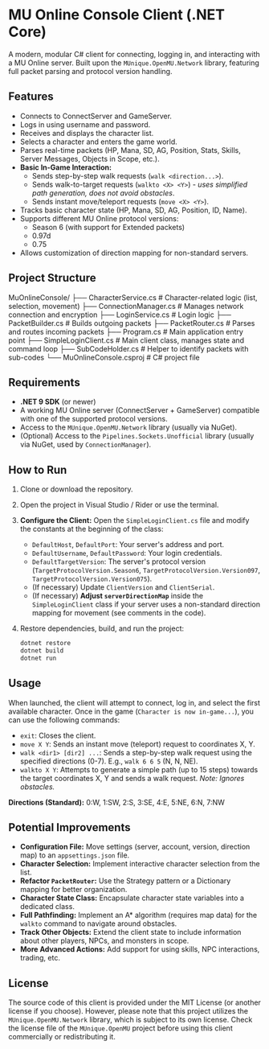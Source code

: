 # MU Online Console Client (.NET Core)

A modern, modular C# client for connecting, logging in, and interacting with a MU Online server. Built upon the `MUnique.OpenMU.Network` library, featuring full packet parsing and protocol version handling.

## Features

*   Connects to ConnectServer and GameServer.
*   Logs in using username and password.
*   Receives and displays the character list.
*   Selects a character and enters the game world.
*   Parses real-time packets (HP, Mana, SD, AG, Position, Stats, Skills, Server Messages, Objects in Scope, etc.).
*   **Basic In-Game Interaction:**
    *   Sends step-by-step walk requests (`walk <direction...>`).
    *   Sends walk-to-target requests (`walkto <X> <Y>`) - *uses simplified path generation, does not avoid obstacles*.
    *   Sends instant move/teleport requests (`move <X> <Y>`).
*   Tracks basic character state (HP, Mana, SD, AG, Position, ID, Name).
*   Supports different MU Online protocol versions:
    *   Season 6 (with support for Extended packets)
    *   0.97d
    *   0.75
*   Allows customization of direction mapping for non-standard servers.

## Project Structure


MuOnlineConsole/
├── CharacterService.cs # Character-related logic (list, selection, movement)
├── ConnectionManager.cs # Manages network connection and encryption
├── LoginService.cs # Login logic
├── PacketBuilder.cs # Builds outgoing packets
├── PacketRouter.cs # Parses and routes incoming packets
├── Program.cs # Main application entry point
├── SimpleLoginClient.cs # Main client class, manages state and command loop
├── SubCodeHolder.cs # Helper to identify packets with sub-codes
└── MuOnlineConsole.csproj # C# project file

## Requirements

*   **.NET 9 SDK** (or newer)
*   A working MU Online server (ConnectServer + GameServer) compatible with one of the supported protocol versions.
*   Access to the `MUnique.OpenMU.Network` library (usually via NuGet).
*   (Optional) Access to the `Pipelines.Sockets.Unofficial` library (usually via NuGet, used by `ConnectionManager`).

## How to Run

1.  Clone or download the repository.
2.  Open the project in Visual Studio / Rider or use the terminal.
3.  **Configure the Client:** Open the `SimpleLoginClient.cs` file and modify the constants at the beginning of the class:
    *   `DefaultHost`, `DefaultPort`: Your server's address and port.
    *   `DefaultUsername`, `DefaultPassword`: Your login credentials.
    *   `DefaultTargetVersion`: The server's protocol version (`TargetProtocolVersion.Season6`, `TargetProtocolVersion.Version097`, `TargetProtocolVersion.Version075`).
    *   (If necessary) Update `ClientVersion` and `ClientSerial`.
    *   (If necessary) **Adjust `serverDirectionMap`** inside the `SimpleLoginClient` class if your server uses a non-standard direction mapping for movement (see comments in the code).
4.  Restore dependencies, build, and run the project:

    ```bash
    dotnet restore
    dotnet build
    dotnet run
    ```

## Usage

When launched, the client will attempt to connect, log in, and select the first available character. Once in the game (`Character is now in-game...`), you can use the following commands:

*   `exit`: Closes the client.
*   `move X Y`: Sends an instant move (teleport) request to coordinates X, Y.
*   `walk <dir1> [dir2] ...`: Sends a step-by-step walk request using the specified directions (0-7). E.g., `walk 6 6 5` (N, N, NE).
*   `walkto X Y`: Attempts to generate a simple path (up to 15 steps) towards the target coordinates X, Y and sends a walk request. *Note: Ignores obstacles.*

**Directions (Standard):** 0:W, 1:SW, 2:S, 3:SE, 4:E, 5:NE, 6:N, 7:NW

## Potential Improvements

*   **Configuration File:** Move settings (server, account, version, direction map) to an `appsettings.json` file.
*   **Character Selection:** Implement interactive character selection from the list.
*   **Refactor `PacketRouter`:** Use the Strategy pattern or a Dictionary mapping for better organization.
*   **Character State Class:** Encapsulate character state variables into a dedicated class.
*   **Full Pathfinding:** Implement an A* algorithm (requires map data) for the `walkto` command to navigate around obstacles.
*   **Track Other Objects:** Extend the client state to include information about other players, NPCs, and monsters in scope.
*   **More Advanced Actions:** Add support for using skills, NPC interactions, trading, etc.

## License

The source code of this client is provided under the MIT License (or another license if you choose). However, please note that this project utilizes the `MUnique.OpenMU.Network` library, which is subject to its own license. Check the license file of the `MUnique.OpenMU` project before using this client commercially or redistributing it.